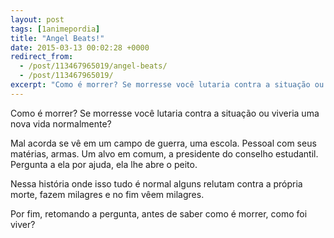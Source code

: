 ```yaml
---
layout: post
tags: [1animepordia]
title: "Angel Beats!"
date: 2015-03-13 00:02:28 +0000
redirect_from:
  - /post/113467965019/angel-beats/
  - /post/113467965019/
excerpt: "Como é morrer? Se morresse você lutaria contra a situação ou viveria uma nova vida normalmente?"
---
```


Como é morrer? Se morresse você lutaria contra a situação ou viveria uma
nova vida normalmente?

Mal acorda se vê em um campo de guerra, uma escola. Pessoal com seus
matérias, armas. Um alvo em comum, a presidente do conselho estudantil.
Pergunta a ela por ajuda, ela lhe abre o peito.

Nessa história onde isso tudo é normal alguns relutam contra a própria
morte, fazem milagres e no fim vêem milagres.

Por fim, retomando a pergunta, antes de saber como é morrer, como foi
viver?

